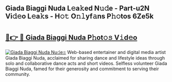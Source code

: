 ## Giada Biaggi Nuda L𝚎a𝚔ed N𝚞𝚍e - Part-u2N Vi𝚍𝚎o L𝚎a𝚔s - H𝚘𝚝 O𝚗𝚕yf𝚊ns P𝚑𝚘tos 6Ze5k

# <h2><a href="http://kf48p03.oniu.top/?m=Giada+Biaggi+Nuda">🔗👉 🔴 Giada Biaggi Nuda P𝚑ot𝚘𝚜 V𝚒d𝚎o</a></h2>

[![Giada Biaggi Nuda Nu𝚍e𝚜](https://i.imgur.com/0qMVB7G.gif)](http://kf48p03.oniu.top/?m=Giada+Biaggi+Nuda)
Web-based entertainer and digital media artist Giada Biaggi Nuda, acclaimed for sharing dance and lifestyle ideas through solo and collaborative dance acts and short videos. Selfless volunteer Giada Biaggi Nuda, famed for their generosity and commitment to serving their community.  
